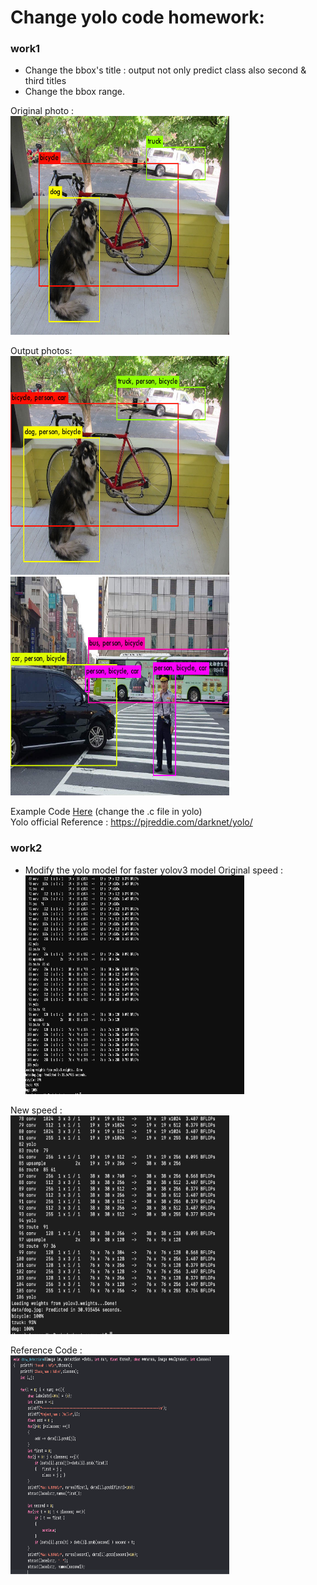 # Change yolo code homework:

### work1
* Change the bbox's title : output not only predict class also second & third titles
* Change the bbox range.
</a>

Original photo : <br />
<img src="work1_init.jpg" width="350" height="350" /> <br />

Output photos: <br />
<img src="work1_prediction.jpg" width="350" height="350" /> <br /> <img src="work1_prediction2.jpg" width="350" height="350" /> <br />

Example Code [Here](image.c) (change the .c file in yolo) <br />
Yolo official Reference : https://pjreddie.com/darknet/yolo/ <br />

### work2
* Modify the yolo model for faster yolov3 model
Original speed : <br />
<img src="work2.png" width="350" height="350" /> <br />

New speed : <br />
<img src="work2_prediction.png" width="350" height="350" /> <br />

Reference Code : <br />
<img src="work2_code.png" width="350" height="350" /> <br />



  
